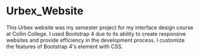 # Urbex_Website
This Urbex website was my semester project for my interface design course at Collin College.
I used Bootstrap 4 due to its ability to create responsive websites and provide efficiency in the development process. 
I customize the features of Bootstrap 4's element with CSS. 
 
